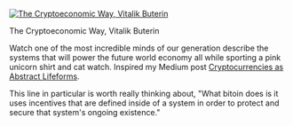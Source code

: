 [![The Cryptoeconomic Way, Vitalik Buterin](http://img.youtube.com/vi/ZH9nMKIHfAE/0.jpg)](https://youtu.be/ZH9nMKIHfAE "The Cryptoeconomic Way")

<p id="title">The Cryptoeconomic Way, Vitalik Buterin</p>

Watch one of the most incredible minds of our generation describe the systems that will power the future world economy all while sporting a pink unicorn shirt and cat watch. Inspired my Medium post [Cryptocurrencies as Abstract Lifeforms](https://medium.com/@jordanmmck/cryptocurrencies-as-abstract-lifeforms-9e35138d63ed).

This line in particular is worth really thinking about, "What bitoin does is it uses incentives that are defined inside of a system in order to protect and secure that system's ongoing existence."
